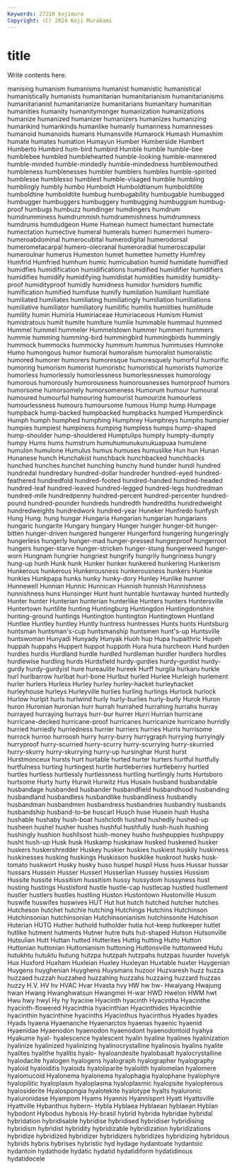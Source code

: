 ```yaml
---
Keywords: 27210 kojimura
Copyright: (C) 2024 Koji Murakami
---
```


# title

Write contents here.



manising humanism humanisms humanist humanistic humanistical
humanistically humanists humanitarian humanitarianism humanitarianisms humanitarianist humanitarianize humanitarians humanitary humanitian
humanities humanity humanitymonger humanization humanizations humanize humanized humanizer humanizers humanizes
humanizing humankind humankinds humanlike humanly humanness humannesses humanoid humanoids humans
Humansville Humarock Humash Humashim humate humates humation Humayun Humber Humberside
Humbert Humberto Humbird hum-bird humbird Humble humble humble-bee humblebee humbled
humblehearted humble-looking humble-mannered humble-minded humble-mindedly humble-mindedness humblemouthed humbleness humblenesses humbler
humblers humbles humble-spirited humblesse humblesso humblest humble-visaged humblie humbling humblingly
humbly humbo Humboldt Humboldtianum humboldtilite humboldtine humboldtite humbug humbugability humbugable
humbugged humbugger humbuggers humbuggery humbugging humbuggism humbug-proof humbugs humbuzz humdinger
humdingers humdrum humdrumminess humdrummish humdrummishness humdrumness humdrums humdudgeon Hume Humean
humect humectant humectate humectation humective humeral humerals humeri humermeri humero-
humeroabdominal humerocubital humerodigital humerodorsal humerometacarpal humero-olecranal humeroradial humeroscapular humeroulnar humerus
Humeston humet humettee humetty Humfrey Humfrid Humfried humhum humic humicubation
humid humidate humidfied humidfies humidification humidifications humidified humidifier humidifiers humidifies
humidify humidifying humidistat humidities humidity humidity-proof humidityproof humidly humidness humidor
humidors humific humification humified humifuse humify humilation humiliant humiliate humiliated
humiliates humiliating humiliatingly humiliation humiliations humiliative humiliator humiliatory humilific humilis
humilities humilitude humility humin Humiria Humiriaceae Humiriaceous Humism Humist humistratous
humit humite humiture humlie hummable hummaul hummed Hummel hummel hummeler
Hummelstown hummer hummeri hummers hummie humming humming-bird hummingbird hummingbirds hummingly
hummock hummocks hummocky hummum hummus hummuses Humnoke Humo humongous humor
humoral humoralism humoralist humoralistic humored humorer humorers humoresque humoresquely humorful
humorific humoring humorism humorist humoristic humoristical humorists humorize humorless humorlessly
humorlessness humorlessnesses humorology humorous humorously humorousness humorousnesses humorproof humors humorsome
humorsomely humorsomeness Humorum humour humoural humoured humourful humouring humourist humourize
humourless humourlessness humours humoursome humous Hump hump Humpage humpback hump-backed
humpbacked humpbacks humped Humperdinck Humph humph humphed humphing Humphrey Humphreys
humphs humpier humpies humpiest humpiness humping humpless humps hump-shaped hump-shoulder
hump-shouldered Humptulips humpty humpty-dumpty humpy Hums hums humstrum humuhumunukunukuapuaa humulene
humulon humulone Humulus humus humuses humuslike Hun hun Hunan Hunanese
hunch Hunchakist hunchback hunchbacked hunchbacks hunched hunches hunchet hunching hunchy
hund hunder hundi hundred hundredal hundredary hundred-dollar hundreder hundred-eyed hundred-feathered
hundredfold hundred-footed hundred-handed hundred-headed hundred-leaf hundred-leaved hundred-legged hundred-legs hundredman hundred-mile
hundredpenny hundred-percent hundred-percenter hundred-pound hundred-pounder hundreds hundredth hundredths hundredweight hundredweights
hundredwork hundred-year Huneker Hunfredo hunfysh Hung Hung. hung hungar Hungaria
Hungarian hungarian hungarians hungaric hungarite Hungary hungary Hunger hunger hunger-bit
hunger-bitten hunger-driven hungered hungerer Hungerford hungering hungeringly hungerless hungerly hunger-mad
hunger-pressed hungerproof hungerroot hungers hunger-starve hunger-stricken hunger-stung hungerweed hunger-worn Hungnam
hungrier hungriest hungrify hungrily hungriness hungry hung-up hunh Hunk hunk
Hunker hunker hunkered hunkering Hunkerism Hunkerous hunkerous Hunkerousness hunkerousness hunkers
Hunkie hunkies Hunkpapa hunks hunky hunky-dory Hunley Hunlike hunner Hunnewell
Hunnian Hunnic Hunnican Hunnish hunnish Hunnishness hunnishness huns Hunsinger Hunt
hunt huntable huntaway hunted huntedly Hunter hunter Hunterian hunterian hunterlike
Hunters hunters Huntersville Huntertown huntilite hunting Huntingburg Huntingdon Huntingdonshire hunting-ground
huntings Huntington huntington Huntingtown Huntland Huntlee Huntley huntley Huntly huntress
huntresses Hunts hunts Huntsburg huntsman huntsman's-cup huntsmanship huntsmen hunt's-up Huntsville
huntswoman Hunyadi Hunyady Hunyak Huoh hup Hupa hupaithric Hupeh huppah
huppahs Huppert huppot huppoth Hura hura hurcheon Hurd hurden hurdies
hurdis Hurdland hurdle hurdled hurdleman hurdler hurdlers hurdles hurdlewise hurdling
hurds Hurdsfield hurdy-gurdies hurdy-gurdist hurdy-gurdy hurdy-gurdyist hure hureaulite hureek Hurff
hurgila hurkaru hurkle hurl hurlbarrow hurlbat hurl-bone Hurlbut hurled Hurlee
Hurleigh hurlement hurler hurlers Hurless Hurley hurley hurley-hacket hurleyhacket hurleyhouse
hurleys Hurleyville hurlies hurling hurlings Hurlock hurlock Hurlow hurlpit hurls
hurlwind hurly hurly-burlies hurly-burly Hurok Huron huron Huronian huronian hurr
hurrah hurrahed hurrahing hurrahs hurray hurrayed hurraying hurrays hurr-bur hurrer
Hurri Hurrian hurricane hurricane-decked hurricane-proof hurricanes hurricanize hurricano hurridly hurried
hurriedly hurriedness hurrier hurriers hurries Hurris hurrisome hurrock hurroo hurroosh
hurry hurry-burry hurrygraph hurrying hurryingly hurryproof hurry-scurried hurry-scurry hurry-scurrying hurry-skurried
hurry-skurry hurry-skurrying hurry-up hursinghar Hurst hurst Hurstmonceux hursts hurt hurtable
hurted hurter hurters hurtful hurtfully hurtfulness hurting hurtingest hurtle hurtleberries
hurtleberry hurtled hurtles hurtless hurtlessly hurtlessness hurtling hurtlingly hurts Hurtsboro
hurtsome Hurty hurty Hurwit Hurwitz Hus Husain husband husbandable husbandage
husbanded husbander husbandfield husbandhood husbanding husbandland husbandless husbandlike husbandliness husbandly
husbandman husbandmen husbandress husbandries husbandry husbands husbandship husband-to-be huscarl Husch
huse Husein hush Husha hushable hushaby hush-boat hushcloth hushed hushedly
hushed-up husheen hushel husher hushes hushful hushfully hush-hush hushing hushingly
hushion hushllsost hush-money husho hushpuppies hushpuppy husht hush-up Husk husk
Huskamp huskanaw husked huskened husker huskers huskershredder Huskey huskier huskies
huskiest huskily huskiness huskinesses husking huskings Huskisson husklike huskroot husks
husk-tomato huskwort Husky husky huso huspel huspil Huss huss Hussar
hussar hussars Hussein Husser Husserl Husserlian Hussey hussies Hussism Hussite
hussite Hussitism hussitism hussy hussydom hussyness hust husting hustings Hustisford
hustle hustle-cap hustlecap hustled hustlement hustler hustlers hustles hustling Huston
Hustontown Hustonville Husum huswife huswifes huswives HUT Hut hut hutch
hutched hutcher hutches Hutcheson hutchet hutchie hutching Hutchings Hutchins Hutchinson
Hutchinsonian hutchinsonian Hutchinsonianism hutchinsonite Hutchison Huterian HUTG Huther huthold hutholder
hutia hut-keep hutkeeper hutlet hutlike hutment hutments Hutner hutre huts
hut-shaped Hutson Hutsonville Hutsulian Hutt Huttan hutted Hutterites Huttig hutting
Hutto Hutton Huttonian huttonian Huttonianism huttoning Huttonsville huttonweed Hutu hutukhtu
hutuktu hutung hutzpa hutzpah hutzpahs hutzpas huurder huvelyk Hux Huxford
Huxham Huxleian Huxley Huxleyan Huxtable huxter Huygenian Huygens huyghenian Huyghens
Huysmans huzoor Huzvaresh huzz huzza huzzaed huzzah huzzahed huzzahing huzzahs
huzzaing huzzard huzzas huzzy H.V. HV hv HVAC Hvar Hvasta
hvy HW hw hw- Hwaiyang Hwajung hwan Hwang Hwanghwatsun Hwangmei
H-war HWD Hwelon HWM hwt Hwu hwy hwyl Hy hy
hyacine Hyacinth hyacinth Hyacintha Hyacinthe hyacinth-flowered Hyacinthia hyacinthian Hyacinthides Hyacinthie
hyacinthin hyacinthine hyacinths Hyacinthus hyacinthus Hyades hyades Hyads hyaena Hyaenanche
Hyaenarctos hyaenas hyaenic hyaenid Hyaenidae Hyaenodon hyaenodon hyaenodont hyaenodontoid hyahya
Hyakume hyal- hyalescence hyalescent hyalin hyaline hyalines hyalinization hyalinize hyalinized
hyalinizing hyalinocrystalline hyalinosis hyalins hyalite hyalites hyalithe hyalitis hyalo- hyaloandesite
hyalobasalt hyalocrystalline hyalodacite hyalogen hyalogens hyalograph hyalographer hyalography hyaloid hyaloiditis
hyaloids hyaloliparite hyalolith hyalomelan hyalomere hyalomucoid Hyalonema hyalonema hyalophagia hyalophane
hyalophyre hyalopilitic hyaloplasm hyaloplasma hyaloplasmic hyalopsite hyalopterous hyalosiderite Hyalospongia hyalotekite
hyalotype hyalts hyaluronic hyaluronidase Hyampom Hyams Hyannis Hyannisport Hyatt Hyattsville
Hyattville Hybanthus hybern- Hybla Hyblaea Hyblaean hyblaean Hyblan hybodont Hybodus
hybosis Hy-brasil hybrid hybrida hybridae hybridal hybridation hybridisable hybridise hybridised
hybridiser hybridising hybridism hybridist hybridity hybridizable hybridization hybridizations hybridize hybridized
hybridizer hybridizers hybridizes hybridizing hybridous hybrids hybris hybrises hybristic hyd
hydage hydantoate hydantoic hydantoin hydathode hydatic hydatid hydatidiform hydatidinous hydatidocele
